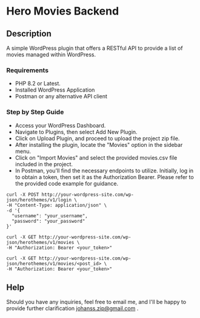 # Hero Movies Backend

## Description

A simple WordPress plugin that offers a RESTful API to provide a list of movies managed within WordPress.

### Requirements

- PHP 8.2 or Latest.
- Installed WordPress Application
- Postman or any alternative API client

### Step by Step Guide

- Access your WordPress Dashboard.
- Navigate to Plugins, then select Add New Plugin.
- Click on Upload Plugin, and proceed to upload the project zip file.
- After installing the plugin, locate the "Movies" option in the sidebar menu.
- Click on "Import Movies" and select the provided movies.csv file included in the project.
- In Postman, you'll find the necessary endpoints to utilize. Initially, log in to obtain a token, then set it as the Authorization Bearer. Please refer to the provided code example for guidance.

```
curl -X POST http://your-wordpress-site.com/wp-json/herothemes/v1/login \
-H "Content-Type: application/json" \
-d '{
  "username": "your_username",
  "password": "your_password"
}'

```

```
curl -X GET http://your-wordpress-site.com/wp-json/herothemes/v1/movies \
-H "Authorization: Bearer <your_token>"
```

```
curl -X GET http://your-wordpress-site.com/wp-json/herothemes/v1/movies/<post_id> \
-H "Authorization: Bearer <your_token>"
```

## Help

Should you have any inquiries, feel free to email me, and I'll be happy to provide further clarification johanss.zip@gmail.com .
